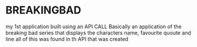 # BREAKINGBAD

my 1st application built using an API CALL
Basically an application of the breaking bad series that displays the characters name, favourite quoute and line 
all of this was found in th API that was created 
